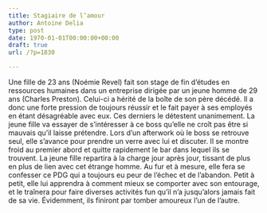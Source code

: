 ```yaml
---
title: Stagiaire de l’amour
author: Antoine Delia
type: post
date: 1970-01-01T00:00:00+00:00
draft: true
url: /?p=1830

---
```

Une fille de 23 ans (Noémie Revel) fait son stage de fin d&#8217;études en ressources humaines dans un entreprise dirigée par un jeune homme de 29 ans (<span style="font-weight: 400;">Charles Preston</span>). Celui-ci a hérité de la boîte de son père décédé. Il a donc une forte pression de toujours réussir et le fait payer à ses employés en étant désagréable avec eux. Ces derniers le détestent unanimement. La jeune fille va essayer de s&#8217;intéresser à ce boss qu&#8217;elle ne croît pas être si mauvais qu&#8217;il laisse prétendre. Lors d&#8217;un afterwork où le boss se retrouve seul, elle s&#8217;avance pour prendre un verre avec lui et discuter. Il se montre froid au premier abord et quitte rapidement le bar dans lequel ils se trouvent. La jeune fille repartira à la charge jour après jour, tissant de plus en plus de lien avec cet étrange homme. Au fur et à mesure, elle fera se confesser ce PDG qui a toujours eu peur de l&#8217;échec et de l&#8217;abandon. Petit à petit, elle lui apprendra à comment mieux se comporter avec son entourage, et le traînera pour faire diverses activités fun qu&#8217;il n&#8217;a jusqu&#8217;alors jamais fait de sa vie. Évidemment, ils finiront par tomber amoureux l&#8217;un de l&#8217;autre.

&nbsp;